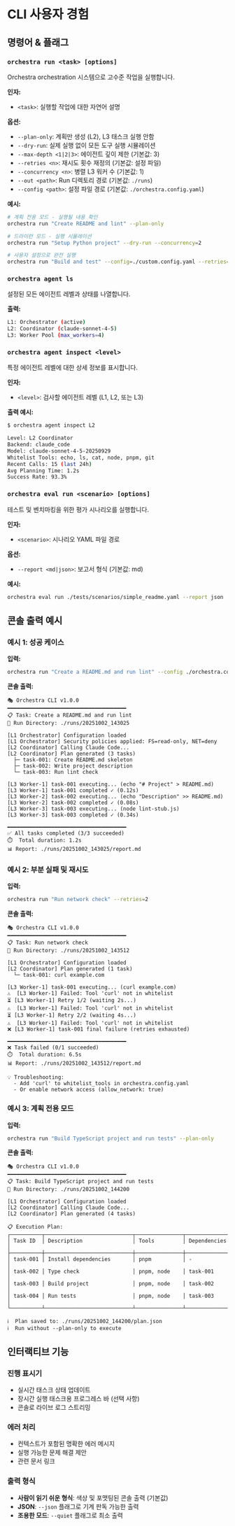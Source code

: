# CLI 사용자 경험

## 명령어 & 플래그

### `orchestra run <task> [options]`

Orchestra orchestration 시스템으로 고수준 작업을 실행합니다.

**인자:**
- `<task>`: 실행할 작업에 대한 자연어 설명

**옵션:**
- `--plan-only`: 계획만 생성 (L2), L3 태스크 실행 안함
- `--dry-run`: 실제 실행 없이 모든 도구 실행 시뮬레이션
- `--max-depth <1|2|3>`: 에이전트 깊이 제한 (기본값: 3)
- `--retries <n>`: 재시도 횟수 재정의 (기본값: 설정 파일)
- `--concurrency <n>`: 병렬 L3 워커 수 (기본값: 1)
- `--out <path>`: Run 디렉토리 경로 (기본값: `./runs`)
- `--config <path>`: 설정 파일 경로 (기본값: `./orchestra.config.yaml`)

**예시:**
```bash
# 계획 전용 모드 - 실행될 내용 확인
orchestra run "Create README and lint" --plan-only

# 드라이런 모드 - 실행 시뮬레이션
orchestra run "Setup Python project" --dry-run --concurrency=2

# 사용자 설정으로 완전 실행
orchestra run "Build and test" --config=./custom.config.yaml --retries=3
```

### `orchestra agent ls`

설정된 모든 에이전트 레벨과 상태를 나열합니다.

**출력:**
```bash
L1: Orchestrator (active)
L2: Coordinator (claude-sonnet-4-5)
L3: Worker Pool (max_workers=4)
```

### `orchestra agent inspect <level>`

특정 에이전트 레벨에 대한 상세 정보를 표시합니다.

**인자:**
- `<level>`: 검사할 에이전트 레벨 (L1, L2, 또는 L3)

**출력 예시:**
```bash
$ orchestra agent inspect L2

Level: L2 Coordinator
Backend: claude_code
Model: claude-sonnet-4-5-20250929
Whitelist Tools: echo, ls, cat, node, pnpm, git
Recent Calls: 15 (last 24h)
Avg Planning Time: 1.2s
Success Rate: 93.3%
```

### `orchestra eval run <scenario> [options]`

테스트 및 벤치마킹을 위한 평가 시나리오를 실행합니다.

**인자:**
- `<scenario>`: 시나리오 YAML 파일 경로

**옵션:**
- `--report <md|json>`: 보고서 형식 (기본값: md)

**예시:**
```bash
orchestra eval run ./tests/scenarios/simple_readme.yaml --report json
```

## 콘솔 출력 예시

### 예시 1: 성공 케이스

**입력:**
```bash
orchestra run "Create a README.md and run lint" --config ./orchestra.config.yaml
```

**콘솔 출력:**
```
🎭 Orchestra CLI v1.0.0
━━━━━━━━━━━━━━━━━━━━━━━━━━━━━━━━━━━━━━
📋 Task: Create a README.md and run lint
📂 Run Directory: ./runs/20251002_143025

[L1 Orchestrator] Configuration loaded
[L1 Orchestrator] Security policies applied: FS=read-only, NET=deny
[L2 Coordinator] Calling Claude Code...
[L2 Coordinator] Plan generated (3 tasks)
  ├─ task-001: Create README.md skeleton
  ├─ task-002: Write project description
  └─ task-003: Run lint check

[L3 Worker-1] task-001 executing... (echo "# Project" > README.md)
[L3 Worker-1] task-001 completed ✓ (0.12s)
[L3 Worker-2] task-002 executing... (echo "Description" >> README.md)
[L3 Worker-2] task-002 completed ✓ (0.08s)
[L3 Worker-3] task-003 executing... (node lint-stub.js)
[L3 Worker-3] task-003 completed ✓ (0.34s)

━━━━━━━━━━━━━━━━━━━━━━━━━━━━━━━━━━━━━━
✅ All tasks completed (3/3 succeeded)
⏱️  Total duration: 1.2s
📊 Report: ./runs/20251002_143025/report.md
```

### 예시 2: 부분 실패 및 재시도

**입력:**
```bash
orchestra run "Run network check" --retries=2
```

**콘솔 출력:**
```
🎭 Orchestra CLI v1.0.0
━━━━━━━━━━━━━━━━━━━━━━━━━━━━━━━━━━━━━━
📋 Task: Run network check
📂 Run Directory: ./runs/20251002_143512

[L1 Orchestrator] Configuration loaded
[L2 Coordinator] Plan generated (1 task)
  └─ task-001: curl example.com

[L3 Worker-1] task-001 executing... (curl example.com)
⚠️  [L3 Worker-1] Failed: Tool 'curl' not in whitelist
⏳ [L3 Worker-1] Retry 1/2 (waiting 2s...)
⚠️  [L3 Worker-1] Failed: Tool 'curl' not in whitelist
⏳ [L3 Worker-1] Retry 2/2 (waiting 4s...)
⚠️  [L3 Worker-1] Failed: Tool 'curl' not in whitelist
❌ [L3 Worker-1] task-001 final failure (retries exhausted)

━━━━━━━━━━━━━━━━━━━━━━━━━━━━━━━━━━━━━━
❌ Task failed (0/1 succeeded)
⏱️  Total duration: 6.5s
📊 Report: ./runs/20251002_143512/report.md

💡 Troubleshooting:
  - Add 'curl' to whitelist_tools in orchestra.config.yaml
  - Or enable network access (allow_network: true)
```

### 예시 3: 계획 전용 모드

**입력:**
```bash
orchestra run "Build TypeScript project and run tests" --plan-only
```

**콘솔 출력:**
```
🎭 Orchestra CLI v1.0.0
━━━━━━━━━━━━━━━━━━━━━━━━━━━━━━━━━━━━━━
📋 Task: Build TypeScript project and run tests
📂 Run Directory: ./runs/20251002_144200

[L1 Orchestrator] Configuration loaded
[L2 Coordinator] Calling Claude Code...
[L2 Coordinator] Plan generated (4 tasks)

📋 Execution Plan:
┌──────────┬────────────────────────────┬───────────────┬──────────────┐
│ Task ID  │ Description                │ Tools         │ Dependencies │
├──────────┼────────────────────────────┼───────────────┼──────────────┤
│ task-001 │ Install dependencies       │ pnpm          │ -            │
│ task-002 │ Type check                 │ pnpm, node    │ task-001     │
│ task-003 │ Build project              │ pnpm, node    │ task-002     │
│ task-004 │ Run tests                  │ pnpm, node    │ task-003     │
└──────────┴────────────────────────────┴───────────────┴──────────────┘

ℹ️  Plan saved to: ./runs/20251002_144200/plan.json
ℹ️  Run without --plan-only to execute
```

## 인터랙티브 기능

### 진행 표시기
- 실시간 태스크 상태 업데이트
- 장시간 실행 태스크용 프로그레스 바 (선택 사항)
- 콘솔로 라이브 로그 스트리밍

### 에러 처리
- 컨텍스트가 포함된 명확한 에러 메시지
- 실행 가능한 문제 해결 제안
- 관련 문서 링크

### 출력 형식
- **사람이 읽기 쉬운 형식**: 색상 및 포맷팅된 콘솔 출력 (기본값)
- **JSON**: `--json` 플래그로 기계 판독 가능한 출력
- **조용한 모드**: `--quiet` 플래그로 최소 출력
